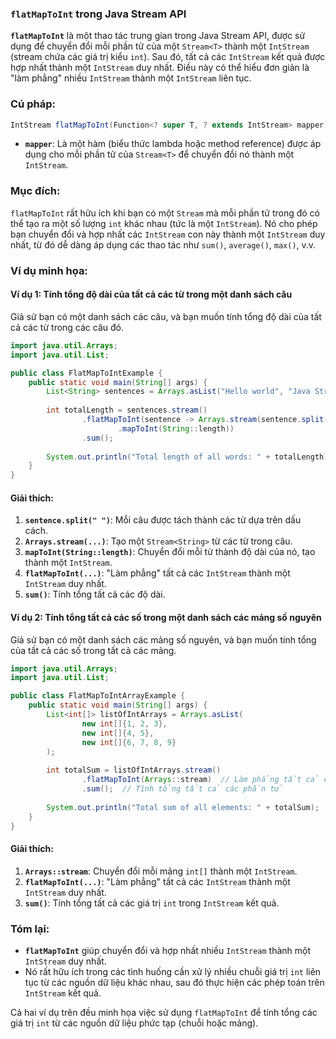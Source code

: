 ### `flatMapToInt` trong Java Stream API

**`flatMapToInt`** là một thao tác trung gian trong Java Stream API, được sử dụng để chuyển đổi mỗi phần tử của một `Stream<T>` thành một `IntStream` (stream chứa các giá trị kiểu `int`). Sau đó, tất cả các `IntStream` kết quả được hợp nhất thành một `IntStream` duy nhất. Điều này có thể hiểu đơn giản là "làm phẳng" nhiều `IntStream` thành một `IntStream` liên tục.

### Cú pháp:
```java
IntStream flatMapToInt(Function<? super T, ? extends IntStream> mapper)
```

- **`mapper`**: Là một hàm (biểu thức lambda hoặc method reference) được áp dụng cho mỗi phần tử của `Stream<T>` để chuyển đổi nó thành một `IntStream`.

### Mục đích:
`flatMapToInt` rất hữu ích khi bạn có một `Stream` mà mỗi phần tử trong đó có thể tạo ra một số lượng `int` khác nhau (tức là một `IntStream`). Nó cho phép bạn chuyển đổi và hợp nhất các `IntStream` con này thành một `IntStream` duy nhất, từ đó dễ dàng áp dụng các thao tác như `sum()`, `average()`, `max()`, v.v.

### Ví dụ minh họa:

#### Ví dụ 1: Tính tổng độ dài của tất cả các từ trong một danh sách câu
Giả sử bạn có một danh sách các câu, và bạn muốn tính tổng độ dài của tất cả các từ trong các câu đó.

```java
import java.util.Arrays;
import java.util.List;

public class FlatMapToIntExample {
	public static void main(String[] args) {
		List<String> sentences = Arrays.asList("Hello world", "Java Stream API", "flatMap example");
		
		int totalLength = sentences.stream()
				.flatMapToInt(sentence -> Arrays.stream(sentence.split(" "))
						.mapToInt(String::length))
				.sum();
		
		System.out.println("Total length of all words: " + totalLength);  // Output: Total length of all words: 33
	}
}
```

#### Giải thích:
1. **`sentence.split(" ")`**: Mỗi câu được tách thành các từ dựa trên dấu cách.
2. **`Arrays.stream(...)`**: Tạo một `Stream<String>` từ các từ trong câu.
3. **`mapToInt(String::length)`**: Chuyển đổi mỗi từ thành độ dài của nó, tạo thành một `IntStream`.
4. **`flatMapToInt(...)`**: "Làm phẳng" tất cả các `IntStream` thành một `IntStream` duy nhất.
5. **`sum()`**: Tính tổng tất cả các độ dài.

#### Ví dụ 2: Tính tổng tất cả các số trong một danh sách các mảng số nguyên
Giả sử bạn có một danh sách các mảng số nguyên, và bạn muốn tính tổng của tất cả các số trong tất cả các mảng.

```java
import java.util.Arrays;
import java.util.List;

public class FlatMapToIntArrayExample {
	public static void main(String[] args) {
		List<int[]> listOfIntArrays = Arrays.asList(
				new int[]{1, 2, 3},
				new int[]{4, 5},
				new int[]{6, 7, 8, 9}
		);
		
		int totalSum = listOfIntArrays.stream()
				.flatMapToInt(Arrays::stream)  // Làm phẳng tất cả các mảng thành một IntStream
				.sum();  // Tính tổng tất cả các phần tử
		
		System.out.println("Total sum of all elements: " + totalSum);  // Output: Total sum of all elements: 45
	}
}
```

#### Giải thích:
1. **`Arrays::stream`**: Chuyển đổi mỗi mảng `int[]` thành một `IntStream`.
2. **`flatMapToInt(...)`**: "Làm phẳng" tất cả các `IntStream` thành một `IntStream` duy nhất.
3. **`sum()`**: Tính tổng tất cả các giá trị `int` trong `IntStream` kết quả.

### Tóm lại:
- **`flatMapToInt`** giúp chuyển đổi và hợp nhất nhiều `IntStream` thành một `IntStream` duy nhất.
- Nó rất hữu ích trong các tình huống cần xử lý nhiều chuỗi giá trị `int` liên tục từ các nguồn dữ liệu khác nhau, sau đó thực hiện các phép toán trên `IntStream` kết quả.

Cả hai ví dụ trên đều minh họa việc sử dụng `flatMapToInt` để tính tổng các giá trị `int` từ các nguồn dữ liệu phức tạp (chuỗi hoặc mảng).